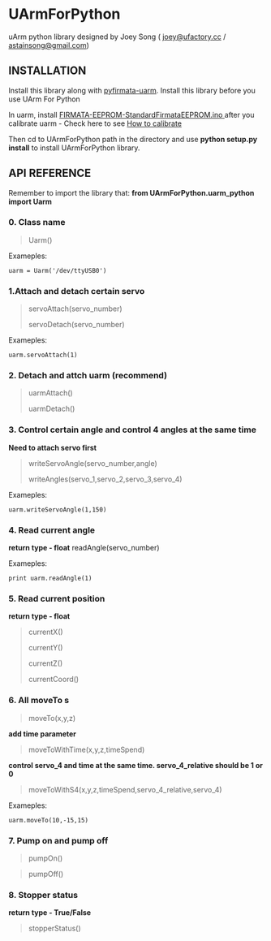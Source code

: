# UArmForPython
uArm python library designed by Joey Song ( joey@ufactory.cc / astainsong@gmail.com)



## INSTALLATION

Install this library along with [pyfirmata-uarm](https://github.com/uArm-Developer/pyFirmata). Install this library before you use UArm For Python

In uarm, install [FIRMATA-EEPROM-StandardFirmataEEPROM.ino	](https://github.com/uArm-Developer/FirmataEEPROM/) after you calibrate uarm - Check here to see [How to calibrate](http://developer.ufactory.cc/quickstart/)

Then cd to UArmForPython path in the directory and use **python setup.py install** to install UArmForPython library.



## API REFERENCE

Remember to import the library that:
**from UArmForPython.uarm_python import Uarm**

### 0. Class name

> Uarm()
 
Exameples:
```
uarm = Uarm('/dev/ttyUSB0')
```


### 1.Attach and detach certain servo

>servoAttach(servo_number)
>
>servoDetach(servo_number)

Exameples:
```
uarm.servoAttach(1)
```

### 2. Detach and attch uarm (recommend)
>uarmAttach()
>
>uarmDetach()


### 3. Control certain angle and control 4 angles at the same time
**Need to attach servo first**
 
>writeServoAngle(servo_number,angle) 
>
>writeAngles(servo_1,servo_2,servo_3,servo_4)


Exameples:
```
uarm.writeServoAngle(1,150)
```

### 4. Read current angle
**return type - float**
readAngle(servo_number)

Exameples:
```
print uarm.readAngle(1)
```

### 5. Read current position
**return type - float** 
>currentX()
>
>currentY()
>
>currentZ()
>
>currentCoord()


### 6. All moveTo s	
>moveTo(x,y,z)
>

**add time parameter**

>moveToWithTime(x,y,z,timeSpend)
>

**control servo_4 and time at the same time. servo_4_relative should be 1 or 0**

>moveToWithS4(x,y,z,timeSpend,servo_4_relative,servo_4)

Exameples:
```
uarm.moveTo(10,-15,15)
```

### 7. Pump on and pump off
>pumpOn()

>pumpOff()

### 8. Stopper status
**return type - True/False**
>stopperStatus()

